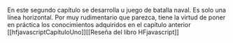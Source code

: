 En este segundo capítulo se desarrolla u juego de batalla naval. Es solo una línea horizontal. Por muy rudimentario que parezca, tiene la virtud de poner en práctica los conocimientos adquiridos en el capítulo anterior
[[hfjavascriptCapítuloUno]][[Reseña del libro HFjavascript]]